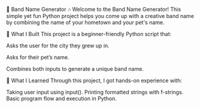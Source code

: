 🎸 Band Name Generator 🎶
Welcome to the Band Name Generator! This simple yet fun Python project helps you come up with a creative band name by combining the name of your hometown and your pet's name.

🚀 What I Built
This project is a beginner-friendly Python script that:

Asks the user for the city they grew up in.

Asks for their pet’s name.

Combines both inputs to generate a unique band name.


🎯 What I Learned
Through this project, I got hands-on experience with:

Taking user input using input().
Printing formatted strings with f-strings.
Basic program flow and execution in Python.
